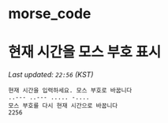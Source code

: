 # morse_code
# 현재 시간을 모스 부호 표시
<!-- MORSE_TIME_START -->
_Last updated: `22:56` (KST)_

```
현재 시간을 입력하세요. 모스 부호로 바꿉니다
..--- ..--- ..... -....
모스 부호를 다시 현재 시간으로 바꿉니다
2256
```
<!-- MORSE_TIME_END -->
